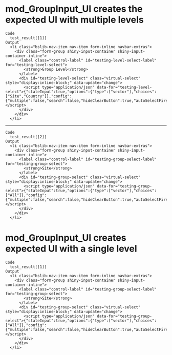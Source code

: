 # mod_GroupInput_UI creates the expected UI with multiple levels

    Code
      test_result[[1]]
    Output
      <li class="bslib-nav-item nav-item form-inline navbar-extras">
        <div class="form-group shiny-input-container shiny-input-container-inline">
          <label class="control-label" id="testing-level-select-label" for="testing-level-select">
            <strong>Group Level</strong>
          </label>
          <div id="testing-level-select" class="virtual-select" style="display:inline-block;" data-update="change">
            <script type="application/json" data-for="testing-level-select">{"stateInput":true,"options":{"type":["vector"],"choices":["Site","Country"]},"config":{"multiple":false,"search":false,"hideClearButton":true,"autoSelectFirstOption":true,"showSelectedOptionsFirst":false,"showValueAsTags":false,"optionsCount":10,"noOfDisplayValues":50,"allowNewOption":false,"disableSelectAll":true,"disableOptionGroupCheckbox":true,"disabled":false}}</script>
          </div>
        </div>
      </li>

---

    Code
      test_result[[2]]
    Output
      <li class="bslib-nav-item nav-item form-inline navbar-extras">
        <div class="form-group shiny-input-container shiny-input-container-inline">
          <label class="control-label" id="testing-group-select-label" for="testing-group-select">
            <strong>Site</strong>
          </label>
          <div id="testing-group-select" class="virtual-select" style="display:inline-block;" data-update="change">
            <script type="application/json" data-for="testing-group-select">{"stateInput":true,"options":{"type":["vector"],"choices":["All"]},"config":{"multiple":false,"search":false,"hideClearButton":true,"autoSelectFirstOption":true,"showSelectedOptionsFirst":false,"showValueAsTags":false,"optionsCount":10,"noOfDisplayValues":50,"allowNewOption":false,"disableSelectAll":true,"disableOptionGroupCheckbox":true,"disabled":false}}</script>
          </div>
        </div>
      </li>

# mod_GroupInput_UI creates expected UI with a single level

    Code
      test_result[[1]]
    Output
      <li class="bslib-nav-item nav-item form-inline navbar-extras">
        <div class="form-group shiny-input-container shiny-input-container-inline">
          <label class="control-label" id="testing-group-select-label" for="testing-group-select">
            <strong>Site</strong>
          </label>
          <div id="testing-group-select" class="virtual-select" style="display:inline-block;" data-update="change">
            <script type="application/json" data-for="testing-group-select">{"stateInput":true,"options":{"type":["vector"],"choices":["All"]},"config":{"multiple":false,"search":false,"hideClearButton":true,"autoSelectFirstOption":true,"showSelectedOptionsFirst":false,"showValueAsTags":false,"optionsCount":10,"noOfDisplayValues":50,"allowNewOption":false,"disableSelectAll":true,"disableOptionGroupCheckbox":true,"disabled":false}}</script>
          </div>
        </div>
      </li>

